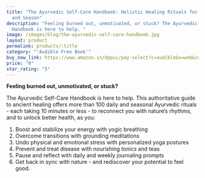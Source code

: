 ```yaml
---
title: "The Ayurvedic Self-Care Handbook: Holistic Healing Rituals for Every Day
  and Season"
description: "Feeling burned out, unmotivated, or stuck? The Ayurvedic Self-Care
  Handbook is here to help. "
image: /images/blog/the-ayurvedic-self-care-handbook.jpg
layout: product
permalink: products/:title
category: "'Audible Free Book'"
buy_now_link: https://www.amazon.in/dppui/pay-select?c=audible&v=web&collectShippingAddress=true&actionCode=AINTM035091118001K&inAppBrowser=false&purchaseType=trial&HMAC2=hP8RgySaCvcRmw8C0tKlfS0YAwzE1gbDviz8DZ0KsCpQAAAAAGcY88gAAAAC&MarketplaceID=AJO3FBRUE6J4S&membershipOnly=false&isHomestead=true&asin=B08KFQ1S9Y&addOnAsin=B07QQVKRN9&borrowBundleUpsell=true&preferenceType=Audible&tag=m0150-21
price: "0"
star_rating: "5"
---
```

**Feeling burned out, unmotivated, or stuck?** 

The Ayurvedic Self-Care Handbook is here to help. This authoritative guide to ancient healing offers more than 100 daily and seasonal Ayurvedic rituals - each taking 10 minutes or less - to reconnect you with nature’s rhythms, and to unlock better health, as you:



1. Boost and stabilize your energy with yogic breathing
2. Overcome transitions with grounding meditations
3. Undo physical and emotional stress with personalized yoga postures
4. Prevent and treat disease with nourishing tonics and teas
5. Pause and reflect with daily and weekly journaling prompts
6. Get back in sync with nature - and rediscover your potential to feel good.
